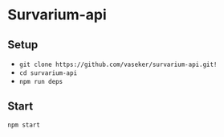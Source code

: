 # Survarium-api

## Setup
* `git clone https://github.com/vaseker/survarium-api.git!`
* `cd survarium-api`
* `npm run deps`

## Start
`npm start`
